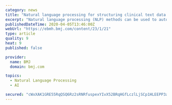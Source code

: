```yaml
---
category: news
title: "Natural language processing for structuring clinical text data on depression using UK-CRIS"
excerpt: "Natural language processing (NLP) methods can be used to automatically extract clinically relevant information. Objective Our aim is to use natural language processing (NLP) to capture real-world data on individuals with depression from the Clinical Record Interactive Search (CRIS) clinical text to foster the use of electronic healthcare data ..."
publishedDateTime: 2020-04-05T13:46:00Z
webUrl: "https://ebmh.bmj.com/content/23/1/21"
type: article
quality: 9
heat: 9
published: false

provider:
  name: BMJ
  domain: bmj.com

topics:
  - Natural Language Processing
  - AI

secured: "cWxXAK1GRE55RqQSQ6Rz2sRNRfuspexYIvX52BRqHGfLczlLjSCp1HLEEPP3aOmgDlTfTgW+WY2hNL6pI7SN8763tB6U+tLGxXeTUcRUoDD4su7g/qjc+G/UKmLu7ot3NJTIzONTg5VGeSaPG6Mh6juUF0a2M6X+avRZCdssa+/6MMyc7mYsczA0RlYl4H+rcXeAyNkR1siqXg6gR6MKj6DebVvMOuke8JPdJyo/YKO/fUp6b9KM8cAKBdsXKudks3bHQaluDro0hLqANkfWeW4+TYdjYWeEUAbxqLYJ5Bx1eXguAzlFgx9M45LVeKy55o94Ay5NFQNUHK6Y026f7fV5pDOkH7jy3Pu6dBvjPH/Dy+s/qGcUH1nXYzAtMPoDSdvqUbD7wnLtOo54jUyTgA0ElegS6gZN0YoP8gKaJ8dE4/5iWj3QOGDoe4/evWojNY2w3W/z2EXNV1ah40LoRBnBjz86qufav7ks4/WuheU=;y8BTq0cXPC/Oh2yiEYgXxA=="
---
```



